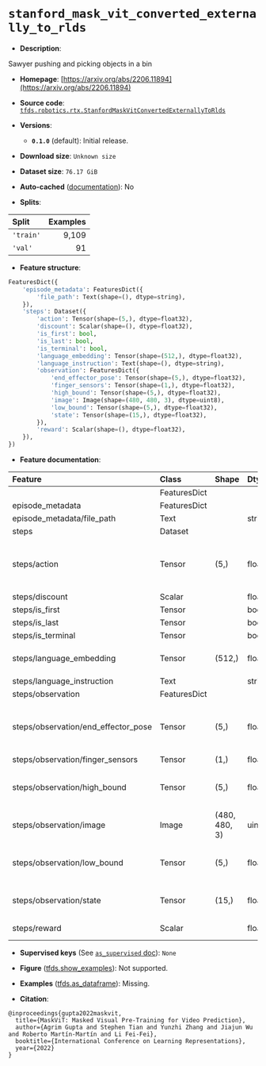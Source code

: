<div itemscope itemtype="http://schema.org/Dataset">
  <div itemscope itemprop="includedInDataCatalog" itemtype="http://schema.org/DataCatalog">
    <meta itemprop="name" content="TensorFlow Datasets" />
  </div>
  <meta itemprop="name" content="stanford_mask_vit_converted_externally_to_rlds" />
  <meta itemprop="description" content="Sawyer pushing and picking objects in a bin&#10;&#10;To use this dataset:&#10;&#10;```python&#10;import tensorflow_datasets as tfds&#10;&#10;ds = tfds.load(&#x27;stanford_mask_vit_converted_externally_to_rlds&#x27;, split=&#x27;train&#x27;)&#10;for ex in ds.take(4):&#10;  print(ex)&#10;```&#10;&#10;See [the guide](https://www.tensorflow.org/datasets/overview) for more&#10;informations on [tensorflow_datasets](https://www.tensorflow.org/datasets).&#10;&#10;" />
  <meta itemprop="url" content="https://www.tensorflow.org/datasets/catalog/stanford_mask_vit_converted_externally_to_rlds" />
  <meta itemprop="sameAs" content="https://arxiv.org/abs/2206.11894" />
  <meta itemprop="citation" content="@inproceedings{gupta2022maskvit,&#10;  title={MaskViT: Masked Visual Pre-Training for Video Prediction},&#10;  author={Agrim Gupta and Stephen Tian and Yunzhi Zhang and Jiajun Wu and Roberto Martín-Martín and Li Fei-Fei},&#10;  booktitle={International Conference on Learning Representations},&#10;  year={2022}&#10;}" />
</div>

# `stanford_mask_vit_converted_externally_to_rlds`


*   **Description**:

Sawyer pushing and picking objects in a bin

*   **Homepage**:
    [https://arxiv.org/abs/2206.11894](https://arxiv.org/abs/2206.11894)

*   **Source code**:
    [`tfds.robotics.rtx.StanfordMaskVitConvertedExternallyToRlds`](https://github.com/tensorflow/datasets/tree/master/tensorflow_datasets/robotics/rtx/rtx.py)

*   **Versions**:

    *   **`0.1.0`** (default): Initial release.

*   **Download size**: `Unknown size`

*   **Dataset size**: `76.17 GiB`

*   **Auto-cached**
    ([documentation](https://www.tensorflow.org/datasets/performances#auto-caching)):
    No

*   **Splits**:

Split     | Examples
:-------- | -------:
`'train'` | 9,109
`'val'`   | 91

*   **Feature structure**:

```python
FeaturesDict({
    'episode_metadata': FeaturesDict({
        'file_path': Text(shape=(), dtype=string),
    }),
    'steps': Dataset({
        'action': Tensor(shape=(5,), dtype=float32),
        'discount': Scalar(shape=(), dtype=float32),
        'is_first': bool,
        'is_last': bool,
        'is_terminal': bool,
        'language_embedding': Tensor(shape=(512,), dtype=float32),
        'language_instruction': Text(shape=(), dtype=string),
        'observation': FeaturesDict({
            'end_effector_pose': Tensor(shape=(5,), dtype=float32),
            'finger_sensors': Tensor(shape=(1,), dtype=float32),
            'high_bound': Tensor(shape=(5,), dtype=float32),
            'image': Image(shape=(480, 480, 3), dtype=uint8),
            'low_bound': Tensor(shape=(5,), dtype=float32),
            'state': Tensor(shape=(15,), dtype=float32),
        }),
        'reward': Scalar(shape=(), dtype=float32),
    }),
})
```

*   **Feature documentation**:

Feature                             | Class        | Shape         | Dtype   | Description
:---------------------------------- | :----------- | :------------ | :------ | :----------
                                    | FeaturesDict |               |         |
episode_metadata                    | FeaturesDict |               |         |
episode_metadata/file_path          | Text         |               | string  | Path to the original data file.
steps                               | Dataset      |               |         |
steps/action                        | Tensor       | (5,)          | float32 | Robot action, consists of [3x change in end effector position, 1x gripper yaw, 1x open/close gripper (-1 means to open the gripper, 1 means close)].
steps/discount                      | Scalar       |               | float32 | Discount if provided, default to 1.
steps/is_first                      | Tensor       |               | bool    |
steps/is_last                       | Tensor       |               | bool    |
steps/is_terminal                   | Tensor       |               | bool    |
steps/language_embedding            | Tensor       | (512,)        | float32 | Kona language embedding. See https://tfhub.dev/google/universal-sentence-encoder-large/5
steps/language_instruction          | Text         |               | string  | Language Instruction.
steps/observation                   | FeaturesDict |               |         |
steps/observation/end_effector_pose | Tensor       | (5,)          | float32 | Robot end effector pose, consists of [3x Cartesian position, 1x gripper yaw, 1x gripper position]. This is the state used in the MaskViT paper.
steps/observation/finger_sensors    | Tensor       | (1,)          | float32 | 1x Sawyer gripper finger sensors.
steps/observation/high_bound        | Tensor       | (5,)          | float32 | High bound for end effector pose normalization. Consists of [3x Cartesian position, 1x gripper yaw, 1x gripper position].
steps/observation/image             | Image        | (480, 480, 3) | uint8   | Main camera RGB observation.
steps/observation/low_bound         | Tensor       | (5,)          | float32 | Low bound for end effector pose normalization. Consists of [3x Cartesian position, 1x gripper yaw, 1x gripper position].
steps/observation/state             | Tensor       | (15,)         | float32 | Robot state, consists of [7x robot joint angles, 7x robot joint velocities,1x gripper position].
steps/reward                        | Scalar       |               | float32 | Reward if provided, 1 on final step for demos.

*   **Supervised keys** (See
    [`as_supervised` doc](https://www.tensorflow.org/datasets/api_docs/python/tfds/load#args)):
    `None`

*   **Figure**
    ([tfds.show_examples](https://www.tensorflow.org/datasets/api_docs/python/tfds/visualization/show_examples)):
    Not supported.

*   **Examples**
    ([tfds.as_dataframe](https://www.tensorflow.org/datasets/api_docs/python/tfds/as_dataframe)):
    Missing.

*   **Citation**:

```
@inproceedings{gupta2022maskvit,
  title={MaskViT: Masked Visual Pre-Training for Video Prediction},
  author={Agrim Gupta and Stephen Tian and Yunzhi Zhang and Jiajun Wu and Roberto Martín-Martín and Li Fei-Fei},
  booktitle={International Conference on Learning Representations},
  year={2022}
}
```

